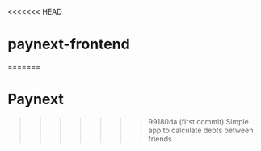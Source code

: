 <<<<<<< HEAD
# paynext-frontend
=======
# Paynext

>>>>>>> 99180da (first commit)
Simple app to calculate debts between friends
